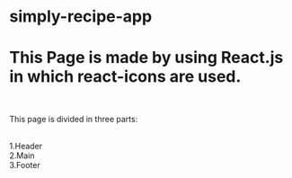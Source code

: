 # simply-recipe-app

<h1>This Page is made by using React.js in which react-icons are used.</h1> <br>
<p>This page is divided in three parts:</p><br>
1.Header<br>
2.Main<br>
3.Footer
